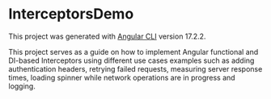 # InterceptorsDemo

This project was generated with [Angular CLI](https://github.com/angular/angular-cli) version 17.2.2.

This project serves as a guide on how to implement Angular functional and DI-based Interceptors using different use cases examples such as adding authentication headers, retrying failed requests, measuring server response times, loading spinner while network operations are in progress and logging.
